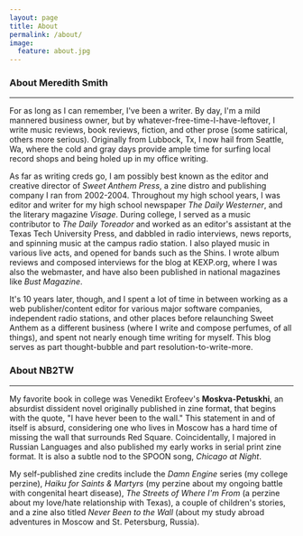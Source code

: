 ```yaml
---
layout: page
title: About
permalink: /about/
image:
  feature: about.jpg
---
```


### About Meredith Smith
---

For as long as I can remember, I've been a writer. By day, I'm a mild mannered business owner, but by whatever-free-time-I-have-leftover, I write music reviews, book reviews, fiction, and other prose (some satirical, others more serious). Originally from Lubbock, Tx, I now hail from Seattle, Wa, where the cold and gray days provide ample time for surfing local record shops and being holed up in my office writing.

As far as writing creds go, I am possibly best known as the editor and creative director of *Sweet Anthem Press*, a zine distro and publishing company I ran from 2002-2004. Throughout my high school years, I was editor and writer for my high school newspaper *The Daily Westerner*, and the literary magazine *Visage*. During college, I served as a music contributor to *The Daily Toreador* and worked as an editor's assistant at the Texas Tech University Press, and dabbled in radio interviews, news reports, and spinning music at the campus radio station. I also played music in various live acts, and opened for bands such as the Shins. I wrote album reviews and composed interviews for the blog at KEXP.org, where I was also the webmaster, and have also been published in national magazines  like *Bust Magazine*.

It's 10 years later, though, and I spent a lot of time in between working as a web publisher/content editor for various major software companies, independent radio stations, and other places before relaunching Sweet Anthem as a different business (where I write and compose perfumes, of all things), and spent not nearly enough time writing for myself. This blog serves as part thought-bubble and part resolution-to-write-more.

### About NB2TW
---

My favorite book in college was Venedikt Erofeev's **Moskva-Petuskhi**, an absurdist dissident novel originally published in zine format, that begins with the quote, "I have hever been to the wall." This statement in and of itself is absurd, considering one who lives in Moscow has a hard time of missing the wall that surrounds Red Square. Coincidentally, I majored in Russian Languages and also published my early works in serial print zine format. It is also a subtle nod to the SPOON song, *Chicago at Night*. 

My self-published zine credits include the *Damn Engine* series (my college perzine), *Haiku for Saints & Martyrs* (my perzine about my ongoing battle with congenital heart disease), *The Streets of Where I'm From* (a perzine about my love/hate relationship with Texas), a couple of children's stories, and a zine also titled *Never Been to the Wall* (about my study abroad adventures in Moscow and St. Petersburg, Russia). 
